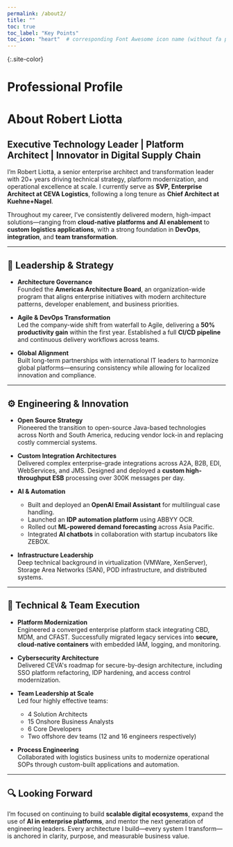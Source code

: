 ```yaml
---
permalink: /about2/
title: ""
toc: true
toc_label: "Key Points"
toc_icon: "heart"  # corresponding Font Awesome icon name (without fa prefix)
---
```


{:.site-color}
# Professional Profile

# About Robert Liotta

## Executive Technology Leader | Platform Architect | Innovator in Digital Supply Chain

I’m Robert Liotta, a senior enterprise architect and transformation leader with 20+ years driving technical strategy, platform modernization, and operational excellence at scale. I currently serve as **SVP, Enterprise Architect at CEVA Logistics**, following a long tenure as **Chief Architect at Kuehne+Nagel**.

Throughout my career, I’ve consistently delivered modern, high-impact solutions—ranging from **cloud-native platforms and AI enablement** to **custom logistics applications**, with a strong foundation in **DevOps**, **integration**, and **team transformation**.

---

## 🧠 Leadership & Strategy

- **Architecture Governance**  
  Founded the **Americas Architecture Board**, an organization-wide program that aligns enterprise initiatives with modern architecture patterns, developer enablement, and business priorities.

- **Agile & DevOps Transformation**  
  Led the company-wide shift from waterfall to Agile, delivering a **50% productivity gain** within the first year. Established a full **CI/CD pipeline** and continuous delivery workflows across teams.

- **Global Alignment**  
  Built long-term partnerships with international IT leaders to harmonize global platforms—ensuring consistency while allowing for localized innovation and compliance.

---

## ⚙️ Engineering & Innovation

- **Open Source Strategy**  
  Pioneered the transition to open-source Java-based technologies across North and South America, reducing vendor lock-in and replacing costly commercial systems.

- **Custom Integration Architectures**  
  Delivered complex enterprise-grade integrations across A2A, B2B, EDI, WebServices, and JMS. Designed and deployed a **custom high-throughput ESB** processing over 300K messages per day.

- **AI & Automation**  
  - Built and deployed an **OpenAI Email Assistant** for multilingual case handling.  
  - Launched an **IDP automation platform** using ABBYY OCR.  
  - Rolled out **ML-powered demand forecasting** across Asia Pacific.  
  - Integrated **AI chatbots** in collaboration with startup incubators like ZEBOX.

- **Infrastructure Leadership**  
  Deep technical background in virtualization (VMWare, XenServer), Storage Area Networks (SAN), POD infrastructure, and distributed systems.

---

## 🔧 Technical & Team Execution

- **Platform Modernization**  
  Engineered a converged enterprise platform stack integrating CBD, MDM, and CFAST. Successfully migrated legacy services into **secure, cloud-native containers** with embedded IAM, logging, and monitoring.

- **Cybersecurity Architecture**  
  Delivered CEVA's roadmap for secure-by-design architecture, including SSO platform refactoring, IDP hardening, and access control modernization.

- **Team Leadership at Scale**  
  Led four highly effective teams:  
  - 4 Solution Architects  
  - 15 Onshore Business Analysts  
  - 6 Core Developers  
  - Two offshore dev teams (12 and 16 engineers respectively)

- **Process Engineering**  
  Collaborated with logistics business units to modernize operational SOPs through custom-built applications and automation.

---

## 🔍 Looking Forward

I’m focused on continuing to build **scalable digital ecosystems**, expand the use of **AI in enterprise platforms**, and mentor the next generation of engineering leaders. Every architecture I build—every system I transform—is anchored in clarity, purpose, and measurable business value.


